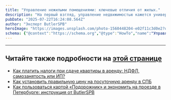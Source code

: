 ```yaml
---
title: "Управление нежилыми помещениями: ключевые отличия от жилых."
description: "На первый взгляд, управление недвижимостью кажется универсальной задачей. Однако между жилыми и нежилыми объектами — пропасть. В новой статье блога ButlerSPB разбираем ключевые отличия в юридических, финансовых и эксплуатационных аспектах, которые необходимо знать каждому собственнику коммерческой недвижимости для эффективного управления своими активами."
pubDate: "2025-07-22T16:24:08.564Z"
author: "Эксперт ButlerSPB"
heroImage: "https://images.unsplash.com/photo-1560448204-e02f11c3d0e2?q=80&w=2070&auto=format&fit=crop"
schema: {"@context":"https://schema.org","@type":"HowTo","name":"Управление нежилыми помещениями: ключевые отличия от жилых.","description":"На первый взгляд, управление недвижимостью кажется универсальной задачей. Однако между жилыми и нежилыми объектами — пропасть. В новой статье блога ButlerSPB разбираем ключевые отличия в юридических, финансовых и эксплуатационных аспектах, которые необходимо знать каждому собственнику коммерческой недвижимости для эффективного управления своими активами.","image":{"@type":"ImageObject","url":"https://images.unsplash.com/photo-1560448204-e02f11c3d0e2?q=80&w=2070&auto=format&fit=crop"},"aggregateRating":{"@type":"AggregateRating","ratingValue":"4.9","reviewCount":386,"bestRating":"5","worstRating":"1"},"publisher":{"@type":"Organization","name":"Блог ButlerSPB","logo":{"@type":"ImageObject","url":"https://butlerspb-blog.netlify.app/favicon.ico"}},"mainEntityOfPage":{"@type":"WebPage","@id":"https://butlerspb-blog.netlify.app/blog/upravlenie-nezhilymi-pomescheniyami-klyuchevye-otlichiya-ot-zhilyh/"}}
---
```




---

## Читайте также подробности на <a href="https://butlerspb.ru/rent" target="_blank" rel="nofollow">этой странице</a>

*   [Как платить налоги при сдаче квартиры в аренду: НДФЛ, самозанятость или ИП?](/blog/vybor-sistemy-nalogooblozheniya-pri-sdache-kvartiry-v-arendu/)
*   [Как установить правильную цену на посуточную аренду в СПБ](/blog/kak-ustanovit-pravilnuyu-cenu-na-posutochnuyu-arendu-v-spb/)
*   [Как пользоваться картой «Подорожник» и экономить на проезде в Петербурге: инструкция от ButlerSPB](/blog/kak-polzovatsya-kartoy-podorozhnik-i-ekonomit-na-proezde/)
